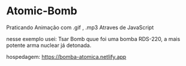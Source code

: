 # Atomic-Bomb
Praticando Animação com .gif , .mp3 Atraves de JavaScript

nesse exemplo usei: Tsar Bomb quue foi uma bomba RDS-220, a mais potente arma nuclear já detonada.

hospedagem: https://bomba-atomica.netlify.app
